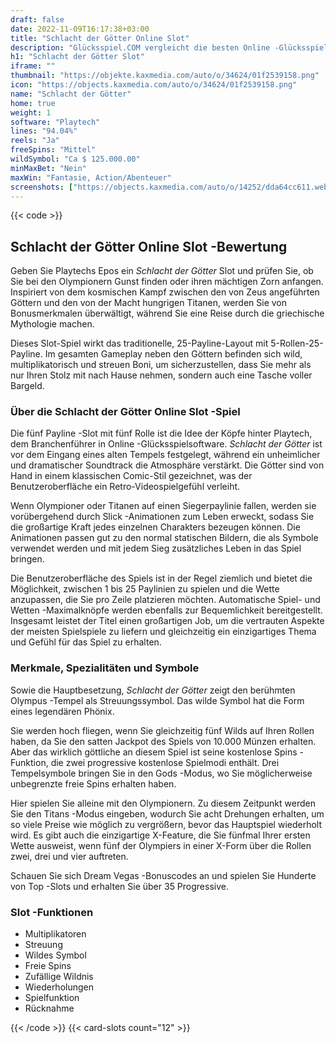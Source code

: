 ```yaml
---
draft: false
date: 2022-11-09T16:17:38+03:00
title: "Schlacht der Götter Online Slot"
description: "Glücksspiel.COM vergleicht die besten Online -Glücksspiel -Sites und -spiele der Kanada.  Unabhängige Produktbewertungen und exklusive Anmeldeangebote. Jetzt spielen!"
h1: "Schlacht der Götter Slot"
iframe: ""
thumbnail: "https://objekte.kaxmedia.com/auto/o/34624/01f2539158.png"
icon: "https://objects.kaxmedia.com/auto/o/34624/01f2539158.png"
name: "Schlacht der Götter"
home: true
weight: 1
software: "Playtech"
lines: "94.04%"
reels: "Ja"
freeSpins: "Mittel"
wildSymbol: "Ca $ 125.000.00"
minMaxBet: "Nein"
maxWin: "Fantasie, Action/Abenteuer"
screenshots: ["https://objects.kaxmedia.com/auto/o/14252/dda64cc611.webp"]
---
```


{{< code >}}<h2>Schlacht der Götter Online Slot -Bewertung</h2><p>Geben Sie Playtechs Epos ein <em>Schlacht der Götter</em> Slot und prüfen Sie, ob Sie bei den Olympionern Gunst finden oder ihren mächtigen Zorn anfangen. Inspiriert von dem kosmischen Kampf zwischen den von Zeus angeführten Göttern und den von der Macht hungrigen Titanen, werden Sie von Bonusmerkmalen überwältigt, während Sie eine Reise durch die griechische Mythologie machen.</p><p>Dieses Slot-Spiel wirkt das traditionelle, 25-Payline-Layout mit 5-Rollen-25-Payline. Im gesamten Gameplay neben den Göttern befinden sich wild, multiplikatorisch und streuen Boni, um sicherzustellen, dass Sie mehr als nur Ihren Stolz mit nach Hause nehmen, sondern auch eine Tasche voller Bargeld.</p><h3>Über die Schlacht der Götter Online Slot -Spiel</h3><p>Die fünf Payline -Slot mit fünf Rolle ist die Idee der Köpfe hinter Playtech, dem Branchenführer in Online -Glücksspielsoftware. <em>Schlacht der Götter</em> ist vor dem Eingang eines alten Tempels festgelegt, während ein unheimlicher und dramatischer Soundtrack die Atmosphäre verstärkt. Die Götter sind von Hand in einem klassischen Comic-Stil gezeichnet, was der Benutzeroberfläche ein Retro-Videospielgefühl verleiht.</p><p>Wenn Olympioner oder Titanen auf einen Siegerpaylinie fallen, werden sie vorübergehend durch Slick -Animationen zum Leben erweckt, sodass Sie die großartige Kraft jedes einzelnen Charakters bezeugen können. Die Animationen passen gut zu den normal statischen Bildern, die als Symbole verwendet werden und mit jedem Sieg zusätzliches Leben in das Spiel bringen.</p><p>Die Benutzeroberfläche des Spiels ist in der Regel ziemlich und bietet die Möglichkeit, zwischen 1 bis 25 Paylinien zu spielen und die Wette anzupassen, die Sie pro Zeile platzieren möchten. Automatische Spiel- und Wetten -Maximalknöpfe werden ebenfalls zur Bequemlichkeit bereitgestellt. Insgesamt leistet der Titel einen großartigen Job, um die vertrauten Aspekte der meisten Spielspiele zu liefern und gleichzeitig ein einzigartiges Thema und Gefühl für das Spiel zu erhalten.</p><h3>Merkmale, Spezialitäten und Symbole</h3><p>Sowie die Hauptbesetzung, <em>Schlacht der Götter</em> zeigt den berühmten Olympus -Tempel als Streuungssymbol. Das wilde Symbol hat die Form eines legendären Phönix.</p><p>Sie werden hoch fliegen, wenn Sie gleichzeitig fünf Wilds auf Ihren Rollen haben, da Sie den satten Jackpot des Spiels von 10.000 Münzen erhalten. Aber das wirklich göttliche an diesem Spiel ist seine kostenlose Spins -Funktion, die zwei progressive kostenlose Spielmodi enthält. Drei Tempelsymbole bringen Sie in den Gods -Modus, wo Sie möglicherweise unbegrenzte freie Spins erhalten haben.</p><p>Hier spielen Sie alleine mit den Olympionern. Zu diesem Zeitpunkt werden Sie den Titans -Modus eingeben, wodurch Sie acht Drehungen erhalten, um so viele Preise wie möglich zu vergrößern, bevor das Hauptspiel wiederholt wird. Es gibt auch die einzigartige X-Feature, die Sie fünfmal Ihrer ersten Wette ausweist, wenn fünf der Olympiers in einer X-Form über die Rollen zwei, drei und vier auftreten.</p><p>
Schauen Sie sich Dream Vegas -Bonuscodes an und spielen Sie Hunderte von Top -Slots und erhalten Sie über 35 Progressive.</p><h3>
Slot -Funktionen</h3><ul>
<li></span>
Multiplikatoren</li>
<li></span>
Streuung</li>
<li></span>
Wildes Symbol</li>
<li></span>
Freie Spins</li>
<li></span>
Zufällige Wildnis</li>
<li></span>
Wiederholungen</li>
<li></span>
Spielfunktion</li>
<li></span>
Rücknahme</li></ul>{{< /code >}}
 {{< card-slots count="12" >}}